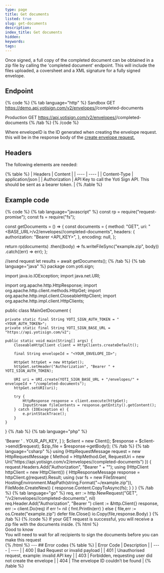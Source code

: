 ```yaml
---
type: page
title: Get documents
listed: true
slug: get-documents
description: 
index_title: Get documents
hidden: 
keywords: 
tags: 
---
```


Once signed, a full copy of the completed document can be obtained in a zip file by calling the 'completed document' endpoint. This will include the files uploaded, a coversheet and a XML signature for a fully signed envelope. 

## Endpoint

{% code %}
{% tab language="http" %}
Sandbox GET https://demo.api.yotisign.com/v2/envelopes/<envelopeId>/completed-documents 

Production GET https://api.yotisign.com/v2/envelopes/<envelopeId>/completed-documents
{% /tab %}
{% /code %}

Where envelopeID is the ID generated when creating the envelope request. this will be in the response body of the [create envelope request.](https://developers.yoti.com/yoti/create-an-envelope-request)

## Headers

The following elements are needed:

{% table %}
| Headers | Content | 
| ---- | ---- | 
| Content-Type | application/json | 
| Authorization | API Key to call the Yoti Sign API. This should be sent as a bearer token. | 
{% /table %}

## Example code

{% code %}
{% tab language="javascript" %}
const rp = require("request-promise");
const fs = require("fs");

const getDocuments = () => {
  const documents = {
    method: "GET",
    uri: "<BASE_URL>/v2/envelopes/<envelopeId>/completed-documents",
    headers: {
      authorization: "Bearer <API_KEY>",
    },
    encoding: null,
  };

  return rp(documents)
    .then((body) => fs.writeFileSync("example.zip", body))
    .catch((err) => err);
};

//send request
let results = await getDocuments();
{% /tab %}
{% tab language="java" %}
package com.yoti.sign;

import java.io.IOException;
import java.net.URI;

import org.apache.http.HttpResponse;
import org.apache.http.client.methods.HttpGet;
import org.apache.http.impl.client.CloseableHttpClient;
import org.apache.http.impl.client.HttpClients;

public class MainGetDocument {

    private static final String YOTI_SIGN_AUTH_TOKEN = "<YOUR_AUTH_TOKEN>";
    private static final String YOTI_SIGN_BASE_URL = "https://api.yotisign.com/v2";

    public static void main(String[] args) {
        CloseableHttpClient client = HttpClients.createDefault();

        final String envelopeId = "<YOUR_ENVELOPE_ID>";

        HttpGet httpGet = new HttpGet();
        httpGet.setHeader("Authorization", "Bearer " + YOTI_SIGN_AUTH_TOKEN);

        URI uri = URI.create(YOTI_SIGN_BASE_URL + "/envelopes/" + envelopeId + "/completed-documents");
        httpGet.setURI(uri);

        try {
            HttpResponse response = client.execute(httpGet);
            InputStream fileContents = response.getEntity().getContent();
        } catch (IOException e) {
            e.printStackTrace();
        }
    }
}
{% /tab %}
{% tab language="php" %}
<?php

use GuzzleHttp\Client;
use GuzzleHttp\Psr7\Request;

$request = new Request(
    'GET',
    API_BASE_URL . "/envelopes/{$envelope_id}/completed-documents",
    [
        'Authorization' => 'Bearer ' . YOUR_API_KEY,
    ]
);

$client = new Client();
$response = $client->send($request);

$zip_file = $response->getBody();
{% /tab %}
{% tab language="csharp" %}
using (HttpRequestMessage request = new HttpRequestMessage
    {
        Method = HttpMethod.Get,
        RequestUri = new Uri("https://api.yotisign.com/v2/envelopes/<envelopeId>/completed-documents")
    })
    {
        request.Headers.Add("Authorization", "Bearer " + "<API_KEY>");

        using (HttpClient httpClient = new HttpClient())
        {
            HttpResponseMessage response = httpClient.g(request).Result;

            using (var fs = new FileStream(
                HostingEnvironment.MapPath(string.Format("~/example.zip")),
                FileMode.CreateNew))
            {
                response.Content.CopyToAsync(fs);
            }

        }
    }
{% /tab %}
{% tab language="go" %}
req, err := http.NewRequest("GET", "<BASE_URL>/v2/envelopes/<envelopeId>/completed-documents", nil)
	req.Header.Add("Authorization", "Bearer <API_KEY>")

	client := &http.Client{}
	response, err := client.Do(req)

	if err != nil {
		fmt.Println(err)
	} else {
		file,err := os.Create("example.zip")
		defer file.Close()
		io.Copy(file,response.Body)
	}
{% /tab %}
{% /code %}

If your GET request is successful, you will receive a zip file with the documents inside.

{% html %}
<div class="alert-GTK">
    <div class="alert-title" id="GTK">
        Good to know
    </div>
    <div class="alert-text">
You will need to wait for all recipients to sign the documents before you can make this request
    </div>
</div>
{% /html %}

---

## Error codes

{% table %}
| Error Code | Description | 
| ---- | ---- | 
| 400 | Bad Request or invalid payload | 
| 401 | Unauthorised request, example: invalid API key | 
| 403 | Forbidden, requesting user did not create the envelope | 
| 404 | The envelope ID couldn’t be found | 
{% /table %}